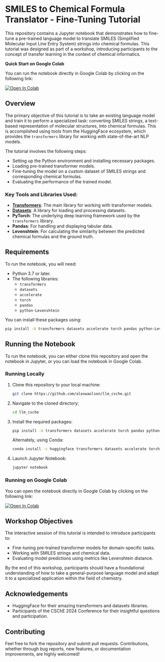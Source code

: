 # SMILES to Chemical Formula Translator - Fine-Tuning Tutorial

This repository contains a Jupyter notebook that demonstrates how to fine-tune a pre-trained language model to translate SMILES (Simplified Molecular Input Line Entry System) strings into chemical formulas. This tutorial was designed as part of a workshop, introducing participants to the concept of transfer learning in the context of chemical informatics.

**Quick Start on Google Colab**

You can run the notebook directly in Google Colab by clicking on the following link:

[![Open In Colab](https://colab.research.google.com/assets/colab-badge.svg)](https://colab.research.google.com/github/alexwaolson/llm_csche/blob/main/SMILES_to_Chemical_Formula_Translator_Fine_Tuning_Tutorial.ipynb)

## Overview

The primary objective of this tutorial is to take an existing language model and train it to perform a specialized task: converting SMILES strings, a text-based representation of molecular structures, into chemical formulas. This is accomplished using tools from the HuggingFace ecosystem, which provides the `transformers` library for working with state-of-the-art NLP models.

The tutorial involves the following steps:
- Setting up the Python environment and installing necessary packages.
- Loading pre-trained transformer models.
- Fine-tuning the model on a custom dataset of SMILES strings and corresponding chemical formulas.
- Evaluating the performance of the trained model.

### Key Tools and Libraries Used:
- **[Transformers](https://github.com/huggingface/transformers)**: The main library for working with transformer models.
- **[Datasets](https://github.com/huggingface/datasets)**: A library for loading and processing datasets.
- **PyTorch**: The underlying deep learning framework used by the `transformers` library.
- **Pandas**: For handling and displaying tabular data.
- **Levenshtein**: For calculating the similarity between the predicted chemical formulas and the ground truth.

## Requirements

To run the notebook, you will need:

- Python 3.7 or later.
- The following libraries:
    - `transformers`
    - `datasets`
    - `accelerate`
    - `torch`
    - `pandas`
    - `python-Levenshtein`

You can install these packages using:

```sh
pip install -U transformers datasets accelerate torch pandas python-Levenshtein
```

## Running the Notebook

To run the notebook, you can either clone this repository and open the notebook in Jupyter, or you can load the notebook in Google Colab.

### Running Locally

1. Clone this repository to your local machine:
    
    ```sh
    git clone https://github.com/alexwaolson/llm_csche.git
   ```
   
2. Navigate to the cloned directory:

    ```sh
    cd llm_csche
    ```
   
3. Install the required packages:

    ```sh
    pip install -U transformers datasets accelerate torch pandas python-Levenshtein
    ```
    
    Alternately, using Conda:
    
    ```sh
   conda install -c huggingface transformers datasets accelerate torch pandas python-Levenshtein 
    ```
   
   
4. Launch Jupyter Notebook:

    ```sh
    jupyter notebook
    ```
   
### Running on Google Colab

You can open the notebook directly in Google Colab by clicking on the following link:

[![Open In Colab](https://colab.research.google.com/assets/colab-badge.svg)](https://colab.research.google.com/github/alexwaolson/llm_csche/blob/main/SMILES_to_Chemical_Formula_Translator_Fine_Tuning_Tutorial.ipynb)

## Workshop Objectives

The interactive session of this tutorial is intended to introduce participants to:

- Fine-tuning pre-trained transformer models for domain-specific tasks.
- Working with SMILES strings and chemical data.
- Evaluating model predictions using metrics like Levenshtein distance.

By the end of this workshop, participants should have a foundational understanding of how to take a general-purpose language model and adapt it to a specialized application within the field of chemistry.

## Acknowledgements

- HuggingFace for their amazing transformers and datasets libraries.
- Participants of the CSChE 2024 Conference for their insightful questions and participation.

## Contributing

Feel free to fork the repository and submit pull requests. Contributions, whether through bug reports, new features, or documentation improvements, are highly welcomed!